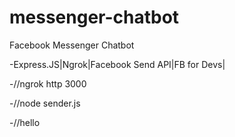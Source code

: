 # messenger-chatbot
Facebook Messenger Chatbot



-Express.JS|Ngrok|Facebook Send API|FB for Devs|



-//ngrok http 3000


-//node sender.js


-//hello
